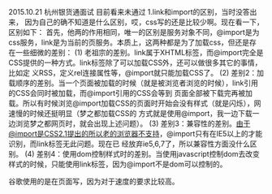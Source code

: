 2015.10.21 杭州银货通面试 目前看来未通过
1.link和import的区别，当时没答出来， 因为自己的确不知道是什么区别，哎，css写的还是比较少啊。现在看一下，区别如下：
首先，他两的作用相同，唯一的区别是服务对象不同，@import是为css服务，link是为当前的页服务。本质上，这两种都是为了加载css，但还是存
在一些细微的差别：
 (1) 老祖宗的差别。link属于XHTML标签，而@import完全是CSS提供的一种方式。link标签除了可以加载CSS外，还可以做很多其它的事情，比如定
 义RSS，定义rel连接属性等，@import就只能加载CSS了。
 (2) 差别2：加载顺序的差别。当一个页面被加载的时候（就是被浏览者浏览的时候），link引用的CSS会同时被加载，而@import引用的CSS会等到
 页面全部被下载完再被加载。所以有时候浏览@import加载CSS的页面时开始会没有样式（就是闪烁），网速慢的时候还挺明显（梦之都加载CSS的
 方式就是使用@import，我一边下载一边浏览梦之都网页时，就会出现上述问题）。
 (3) 差别3：兼容性的差别。由于@import是CSS2.1提出的所以老的浏览器不支持，@import只有在IE5以上的才能识别，而link标签无此问题。现在已
 经放弃ie5,6,7了，所以兼容性方面没什么区别。
 (4) 差别4：使用dom控制样式时的差别。当使用javascript控制dom去改变样式的时候，只能使用link标签，因为@import不是dom可以控制的。
 
 谷歌使用的是在页面写，因为对于速度的要求比较高。
